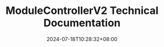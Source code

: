 ---
title: ModuleControllerV2 Technical Documentation
date: 2024-07-18T10:28:32+08:00
weight: 800
---